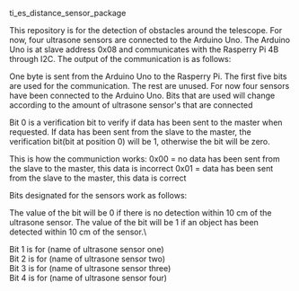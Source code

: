 ti_es_distance_sensor_package

This repository is for the detection of obstacles around the telescope. For now, four ultrasone sensors are connected to the Arduino Uno. The Arduino Uno is at slave address 0x08 and communicates with the Rasperry Pi 4B through I2C. The output of the communication is as follows:

One byte is sent from the Arduino Uno to the Rasperry Pi. The first five bits are used for the communication. The rest are unused. For now four sensors have been connected to the Arduino Uno. Bits that are used will change according to the amount of ultrasone sensor's that are connected

Bit 0 is a verification bit to verify if data has been sent to the master when requested.
If data has been sent from the slave to the master, the verification bit(bit at position 0) will be 1, otherwise the bit will be zero.

This is how the communiction works:
0x00 = no data has been sent from the slave to the master, this data is incorrect
0x01 = data has been sent from the slave to the master, this data is correct

Bits designated for the sensors work as follows:

The value of the bit will be 0 if there is no detection within 10 cm of the ultrasone sensor. 
The value of the bit will be 1 if an object has been detected within 10 cm of the sensor.\

Bit 1 is for (name of ultrasone sensor one)\
Bit 2 is for (name of ultrasone sensor two)\
Bit 3 is for (name of ultrasone sensor three)\
Bit 4 is for (name of ultrasone sensor four)
